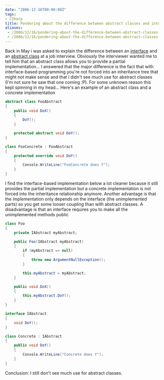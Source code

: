 ```yaml
---
date: "2006-12-16T00:00:00Z"
tags:
- CSharp
title: Pondering about the difference between abstract classes and interfaces
aliases:
 - /2006/12/16/pondering-about-the-difference-between-abstract-classes-and-interfaces/
 - /2006/12/16/pondering-about-the-difference-between-abstract-classes-and-interfaces.html
---
```

Back in May i was asked to explain the difference between an [interface](http://msdn.microsoft.com/library/en-us/csref/html/vcreftheinterfacetype.asp) and an [abstract class](http://msdn.microsoft.com/library/en-us/csspec/html/vclrfcsharpspec_10_1_1_1.asp) at a job interview. Obviously the interviewer wanted me to tell him that an abstract class allows you to provide a partial implementation... I answered that the major difference is the fact that with interface-based programming you're not forced into an inheritance tree that might not make sense and that i didn't see much use for abstract classes (I'm not sure he saw that one coming :P). For some unknown reason this kept spinning in my head... Here's an example of an abstract class and a concrete implementation

```csharp
abstract class FooAbstract
{
	public void DoX()
	{
		DoY();
	}

	protected abstract void DoY();
}

class FooConcrete : FooAbstract
{
	protected override void DoY()
	{
		Console.WriteLine("FooConcrete does Y");
	}
}
```

I find the interface-based implementation below a lot cleaner because it still provides the partial implementation but a concrete implementation is not forced into the inheritance relationship anymore. Another advantage is that the implementation only depends on the interface (the unimplemented parts) so you get some looser coupling than with abstract classes. A disadvantage is that an interface requires you to make all the unimplemented methods public

```csharp
class Foo
{
	private IAbstract myAbstract;

	public Foo(IAbstract myAbstract)
	{
		if (myAbstract == null)
		{
			throw new ArgumentNullException();
		}

		this.myAbstract = myAbstract;
	}

	public void DoX()
	{
		this.myAbstract.DoY();
	}
}

interface IAbstract
{
	void DoY();
}

class Concrete : IAbstract
{
	public void DoY()
	{
		Console.WriteLine("Concrete does Y");
	}
}
```

Conclusion: I still don't see much use for abstract classes.
